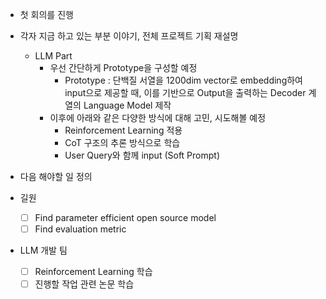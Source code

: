- 첫 회의를 진행
- 각자 지금 하고 있는 부분 이야기, 전체 프로젝트 기획 재설명
    - LLM Part
        - 우선 간단하게 Prototype을 구성할 예정
            - Prototype : 단백질 서열을 1200dim vector로 embedding하여 input으로 제공할 때, 이를 기반으로 Output을 출력하는 Decoder 계열의 Language Model 제작
        - 이후에 아래와 같은 다양한 방식에 대해 고민, 시도해볼 예정
            - Reinforcement Learning 적용
            - CoT 구조의 추론 방식으로 학습
            - User Query와 함께 input (Soft Prompt)
        

- 다음 해야할 일 정의
- 길원
    - [ ] Find parameter efficient open source model
    - [ ] Find evaluation metric 
- LLM 개발 팀
    - [ ] Reinforcement Learning 학습
    - [ ] 진행할 작업 관련 논문 학습